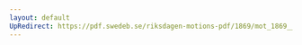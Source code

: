 ```yaml
---
layout: default
UpRedirect: https://pdf.swedeb.se/riksdagen-motions-pdf/1869/mot_1869__ak__00321/mot_1869__ak__00321_001.pdf
---
```

